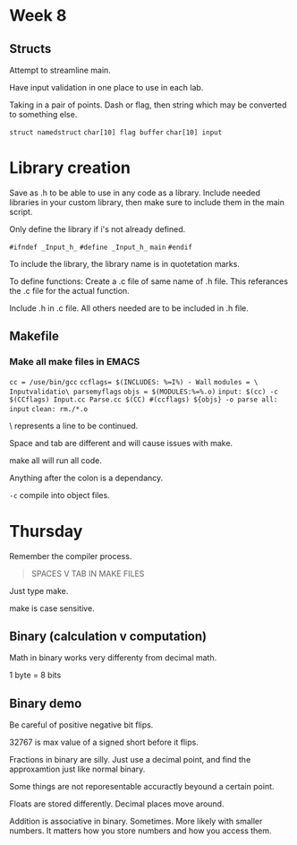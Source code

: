# Week 8

## Structs

Attempt to streamline main. 

Have input validation in one place to use in each lab. 

Taking in a pair of points. Dash or flag, then string which may be converted to something else. 

`struct namedstruct`
`char[10] flag buffer`
`char[10] input`

# Library creation

Save as .h to be able to use in any code as a library. 
Include needed libraries in your custom library, then make sure to include them in the main script. 

Only define the library if i's not already defined. 

`#ifndef _Input_h_`
`#define _Input_h_`
`main`
`#endif`

To include the library, the library name is in quotetation marks.

To define functions: Create a .c file of same name of .h file. This referances the .c file for the actual function. 

Include .h in .c file. All others needed are to be included in .h file.

## Makefile
### Make all make files in EMACS

`cc = /use/bin/gcc`
`ccflags= $(INCLUDES: %=I%) - Wall`
`modules = \
	Inputvalidatio\
	parsemyflags`
`objs = $(MODULES:%=%.o)`
`input:
	$(cc) -c $(CCflags) Input.cc Parse.cc
	$(CC) #(ccflags) ${objs} -o parse
all: input`
`clean:
	rm./*.o`

\ represents a line to be continued.

Space and tab are different and will cause issues with make. 

make all will run all code.

Anything after the colon is a dependancy. 

`-c` compile into object files. 

# Thursday

Remember the compiler process. 

>SPACES V TAB IN MAKE FILES

Just type make.

make is case sensitive.

## Binary (calculation v computation)

Math in binary works very differenty from decimal math. 

1 byte = 8 bits

## Binary demo

Be careful of positive negative bit flips.

32767 is max value of a signed short before it flips.

Fractions in binary are silly. Just use a decimal point, and find the approxamtion just like normal binary. 

Some things are not reporesentable accuractly beyound a certain point. 

Floats are stored differently. Decimal places move around. 

Addition is associative in binary. Sometimes. More likely with smaller numbers. It matters how you store numbers and how you access them. 
